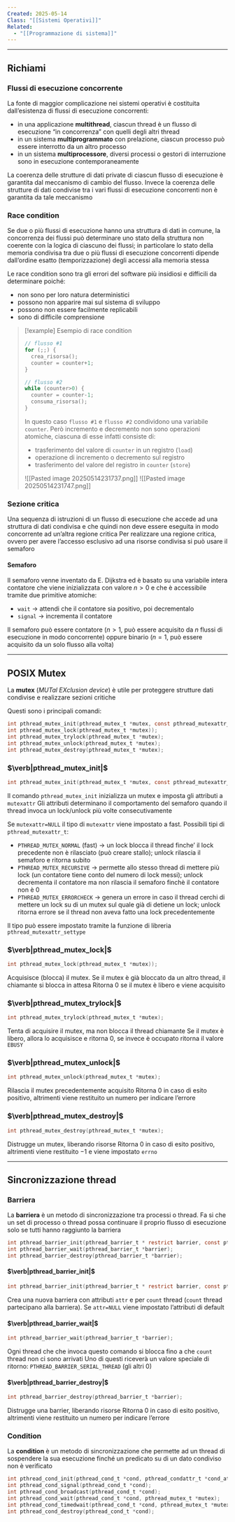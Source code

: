 ```yaml
---
Created: 2025-05-14
Class: "[[Sistemi Operativi]]"
Related:
  - "[[Programmazione di sistema]]"
---
```

---
## Richiami
### Flussi di esecuzione concorrente
La fonte di maggior complicazione nei sistemi operativi è costituita dall’esistenza di flussi di esecuzione concorrenti:
- in una applicazione **multithread**, ciascun thread è un flusso di esecuzione “in concorrenza” con quelli degli altri thread
- in un sistema **multiprogrammato** con prelazione, ciascun processo può essere interrotto da un altro processo
- in un sistema **multiprocessore**, diversi processi o gestori di interruzione sono in esecuzione contemporaneamente

La coerenza delle strutture di dati private di ciascun flusso di esecuzione è garantita dal meccanismo di cambio del flusso. Invece la coerenza delle strutture di dati condivise tra i vari flussi di esecuzione concorrenti non è garantita da tale meccanismo

### Race condition
Se due o più flussi di esecuzione hanno una struttura di dati in comune, la concorrenza dei flussi può determinare uno stato della struttura non coerente con la logica di ciascuno dei flussi; in particolare lo stato della memoria condivisa tra due o più flussi di esecuzione concorrenti dipende dall’ordine esatto (temporizzazione) degli accessi alla memoria stessa

Le race condition sono tra gli errori del software più insidiosi e difficili da determinare poiché:
- non sono per loro natura deterministici
- possono non apparire mai sul sistema di sviluppo
- possono non essere facilmente replicabili
- sono di difficile comprensione

>[!example] Esempio di race condition
>```c
>// flusso #1
>for (;;) {
>	crea_risorsa();
>	counter = counter+1;
>}
>
>// flusso #2
>while (counter>0) {
>	counter = counter-1;
>	consuma_risorsa();
>}
>```
>
>In questo caso `flusso #1` e `flusso #2` condividono una variabile `counter`. Però incremento e decremento non sono operazioni atomiche, ciascuna di esse infatti consiste di:
>- trasferimento del valore di `counter` in un registro (`load`)
>- operazione di incremento o decremento sul registro
>- trasferimento del valore del registro in `counter` (`store`)
>
>![[Pasted image 20250514231737.png]]
>![[Pasted image 20250514231747.png]]

### Sezione critica
Una sequenza di istruzioni di un flusso di esecuzione che accede ad una struttura di dati condivisa e che quindi non deve essere eseguita in modo concorrente ad un’altra regione critica
Per realizzare una regione critica, ovvero per avere l’accesso esclusivo ad una risorse condivisa si può usare il semaforo

#### Semaforo
Il semaforo venne inventato da E. Dijkstra ed è basato su una variabile intera contatore che viene inizializzata con valore $n>0$ e che è accessibile tramite due primitive atomiche:
- `wait` → attendi che il contatore sia positivo, poi decrementalo
- `signal` → incrementa il contatore

Il semaforo può essere contatore ($n>1$, può essere acquisito da $n$ flussi di esecuzione in modo concorrente) oppure binario ($n=1$, può essere acquisito da un solo flusso alla volta)

---
## POSIX Mutex
La **mutex** (*MUTal EXclusion device*) è utile per proteggere strutture dati condivise e realizzare sezioni critiche

Questi sono i principali comandi:

```c
int pthread_mutex_init(pthread_mutex_t *mutex, const pthread_mutexattr_t *mutexattr);
int pthread_mutex_lock(pthread_mutex_t *mutex));
int pthread_mutex_trylock(pthread_mutex_t *mutex);
int pthread_mutex_unlock(pthread_mutex_t *mutex);
int pthread_mutex_destroy(pthread_mutex_t *mutex);
```

### $\verb|pthread_mutex_init|$

```c
int pthread_mutex_init(pthread_mutex_t *mutex, const pthread_mutexattr_t *mutexattr);
```

Il comando `pthread_mutex_init` inizializza un mutex e imposta gli attributi a `mutexattr`
Gli attributi determinano il comportamento del semaforo quando il thread invoca un lock/unlock più volte consecutivamente

Se `mutexattr=NULL` il tipo di `mutexattr` viene impostato a fast. Possibili tipi di `pthread_mutexattr_t`:
- `PTHREAD_MUTEX_NORMAL` (fast) → un lock blocca il thread finche’ il lock precedente non è rilasciato (può creare stallo); unlock rilascia il semaforo e ritorna subito
- `PTHREAD_MUTEX_RECURSIVE` → permette allo stesso thread di mettere più lock (un contatore tiene conto del numero di lock messi); unlock decrementa il contatore ma non rilascia il semaforo finchè il contatore non è $0$
- `PTHREAD_MUTEX_ERRORCHECK` → genera un errore in caso il thread cerchi di mettere un lock su di un mutex sul quale già di detiene un lock; unlock ritorna errore se il thread non aveva fatto una lock precedentemente

Il tipo può essere impostato tramite la funzione di libreria `pthread_mutexattr_settype`

### $\verb|pthread_mutex_lock|$

```c
int pthread_mutex_lock(pthread_mutex_t *mutex));
```

Acquisisce (blocca) il mutex. Se il mutex è già bloccato da un altro thread, il chiamante si blocca in attesa
Ritorna $0$ se il mutex è libero e viene acquisito

### $\verb|pthread_mutex_trylock|$

```c
int pthread_mutex_trylock(pthread_mutex_t *mutex);
```

Tenta di acquisire il mutex, ma non blocca il thread chiamante
Se il mutex è libero, allora lo acquisisce e ritorna $0$, se invece è occupato ritorna il valore `EBUSY`

### $\verb|pthread_mutex_unlock|$

```c
int pthread_mutex_unlock(pthread_mutex_t *mutex);
```

Rilascia il mutex precedentemente acquisito
Ritorna $0$ in caso di esito positivo, altrimenti viene restituito un numero per indicare l’errore

### $\verb|pthread_mutex_destroy|$

```c
int pthread_mutex_destroy(pthread_mutex_t *mutex);
```

Distrugge un mutex, liberando risorse
Ritorna $0$ in caso di esito positivo, altrimenti viene restituito $-1$ e viene impostato `errno`

---
## Sincronizzazione thread
### Barriera
La **barriera** è un metodo di sincronizzazione tra processi o thread. Fa si che un set di processo o thread possa continuare il proprio flusso di esecuzione solo se tutti hanno raggiunto la barriera

```c
int pthread_barrier_init(pthread_barrier_t * restrict barrier, const pthread_barrierattr_t * restrict attr, unsigned int count);
int pthread_barrier_wait(pthread_barrier_t *barrier);
int pthread_barrier_destroy(pthread_barrier_t *barrier);
```

#### $\verb|pthread_barrier_init|$

```c
int pthread_barrier_init(pthread_barrier_t * restrict barrier, const pthread_barrierattr_t * restrict attr, unsigned int count);
```

Crea una nuova barriera con attributi `attr` e per `count` thread (`count` thread partecipano alla barriera). Se `attr=NULL` viene impostato l’attributi di default

#### $\verb|pthread_barrier_wait|$

```c
int pthread_barrier_wait(pthread_barrier_t *barrier);
```

Ogni thread che che invoca questo comando si blocca fino a che `count` thread non ci sono arrivati
Uno di questi riceverà un valore speciale di ritorno: `PTHREAD_BARRIER_SERIAL_THREAD` (gli altri $0$)

#### $\verb|pthread_barrier_destroy|$

```c
int pthread_barrier_destroy(pthread_barrier_t *barrier);
```

Distrugge una barrier, liberando risorse
Ritorna $0$ in caso di esito positivo, altrimenti viene restituito un numero per indicare l’errore

### Condition
La **condition** è un metodo di sincronizzazione che permette ad un thread di sospendere la sua esecuzione finché un predicato su di un dato condiviso non è verificato

```c
int pthread_cond_init(pthread_cond_t *cond, pthread_condattr_t *cond_attr);
int pthread_cond_signal(pthread_cond_t *cond);
int pthread_cond_broadcast(pthread_cond_t *cond);
int pthread_cond_wait(pthread_cond_t *cond, pthread_mutex_t *mutex);
int pthread_cond_timedwait(pthread_cond_t *cond, pthread_mutex_t *mutex, const struct timespec *abstime);
int pthread_cond_destroy(pthread_cond_t *cond);
```
